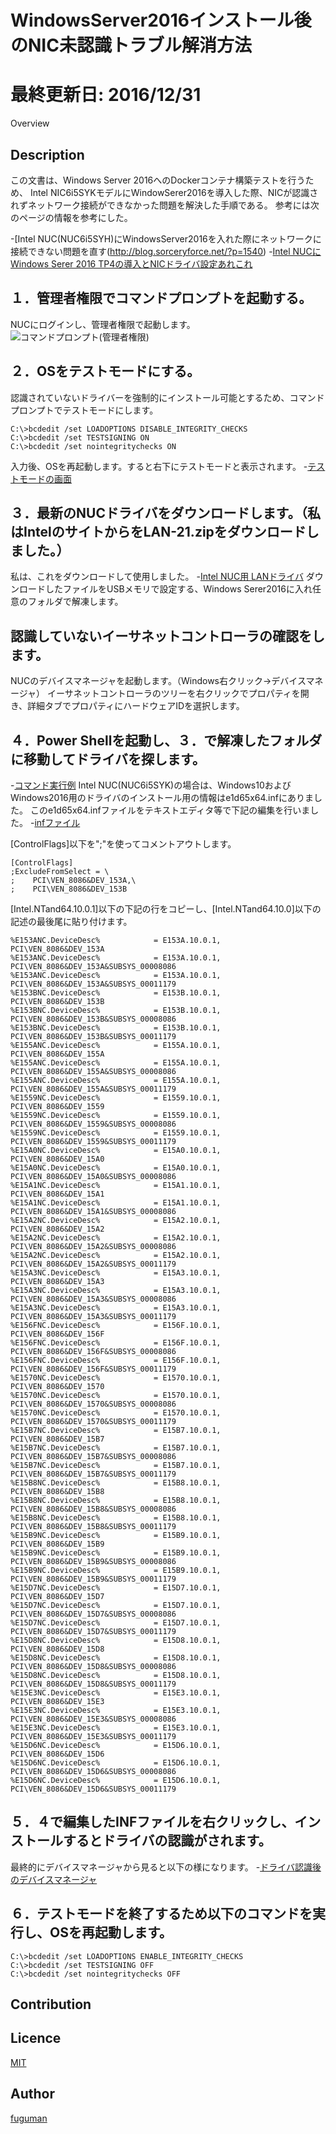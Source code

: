 ﻿# WindowsServer2016インストール後のNIC未認識トラブル解消方法

最終更新日: 2016/12/31
====

Overview

## Description
この文書は、Windows Server 2016へのDockerコンテナ構築テストを行うため、
Intel NIC6i5SYKモデルにWindowSerer2016を導入した際、NICが認識されずネットワーク接続ができなかった問題を解決した手順である。
参考には次のページの情報を参考にした。

-[Intel NUC(NUC6i5SYH)にWindowsServer2016を入れた際にネットワークに接続できない問題を直す(http://blog.sorceryforce.net/?p=1540)
-[Intel NUCにWindows Serer 2016 TP4の導入とNICドライバ設定あれこれ](https://blogs.msdn.microsoft.com/miyamam/2016/02/12/intel-nuc-%E3%81%ABwindows-server-2016-tp4-%E3%81%AE%E5%B0%8E%E5%85%A5%E3%81%A8nic%E3%83%89%E3%83%A9%E3%82%A4%E3%83%90%E3%81%AE%E8%A8%AD%E5%AE%9A%E3%81%82%E3%82%8C%E3%81%93%E3%82%8C/)


## １．管理者権限でコマンドプロンプトを起動する。
NUCにログインし、管理者権限で起動します。
![コマンドプロンプト(管理者権限)](./images/admincmd.png)

## ２．OSをテストモードにする。
認識されていないドライバーを強制的にインストール可能とするため、コマンドプロンプトでテストモードにします。
````
C:\>bcdedit /set LOADOPTIONS DISABLE_INTEGRITY_CHECKS
C:\>bcdedit /set TESTSIGNING ON
C:\>bcdedit /set nointegritychecks ON
````
入力後、OSを再起動します。すると右下にテストモードと表示されます。
-[テストモードの画面](./testmode.png)

## ３．最新のNUCドライバをダウンロードします。（私はIntelのサイトからをLAN-21.zipをダウンロードしました。）
私は、これをダウンロードして使用しました。
-[Intel NUC用 LANドライバ](https://downloadcenter.intel.com/ja/downloads/eula/26481/-NUC7i-x-bn-?httpDown=https%3A%2F%2Fdownloadmirror.intel.com%2F26481%2Feng%2FLAN-21.1.zip)
ダウンロードしたファイルをUSBメモリで設定する、Windows Serer2016に入れ任意のフォルダで解凍します。

## 認識していないイーサネットコントローラの確認をします。
NUCのデバイスマネージャを起動します。（Windows右クリック→デバイスマネージャ）
イーサネットコントローラのツリーを右クリックでプロパティを開き、詳細タブでプロパティにハードウェアIDを選択します。

## ４．Power Shellを起動し、３．で解凍したフォルダに移動してドライバを探します。
-[コマンド実行例](./images/powershell.png)
Intel NUC(NUC6i5SYK)の場合は、Windows10およびWindows2016用のドライバのインストール用の情報はe1d65x64.infにありました。
このe1d65x64.infファイルをテキストエディタ等で下記の編集を行いました。
-[infファイル](./inffile.png)

[ControlFlags]以下を";"を使ってコメントアウトします。
````
[ControlFlags]
;ExcludeFromSelect = \ 
;    PCI\VEN_8086&DEV_153A,\ 
;    PCI\VEN_8086&DEV_153B
````
[Intel.NTand64.10.0.1]以下の下記の行をコピーし、[Intel.NTand64.10.0]以下の記述の最後尾に貼り付けます。
````
%E153ANC.DeviceDesc%            = E153A.10.0.1,       PCI\VEN_8086&DEV_153A
%E153ANC.DeviceDesc%            = E153A.10.0.1,       PCI\VEN_8086&DEV_153A&SUBSYS_00008086
%E153ANC.DeviceDesc%            = E153A.10.0.1,       PCI\VEN_8086&DEV_153A&SUBSYS_00011179
%E153BNC.DeviceDesc%            = E153B.10.0.1,       PCI\VEN_8086&DEV_153B
%E153BNC.DeviceDesc%            = E153B.10.0.1,       PCI\VEN_8086&DEV_153B&SUBSYS_00008086
%E153BNC.DeviceDesc%            = E153B.10.0.1,       PCI\VEN_8086&DEV_153B&SUBSYS_00011179
%E155ANC.DeviceDesc%            = E155A.10.0.1,       PCI\VEN_8086&DEV_155A
%E155ANC.DeviceDesc%            = E155A.10.0.1,       PCI\VEN_8086&DEV_155A&SUBSYS_00008086
%E155ANC.DeviceDesc%            = E155A.10.0.1,       PCI\VEN_8086&DEV_155A&SUBSYS_00011179
%E1559NC.DeviceDesc%            = E1559.10.0.1,       PCI\VEN_8086&DEV_1559
%E1559NC.DeviceDesc%            = E1559.10.0.1,       PCI\VEN_8086&DEV_1559&SUBSYS_00008086
%E1559NC.DeviceDesc%            = E1559.10.0.1,       PCI\VEN_8086&DEV_1559&SUBSYS_00011179
%E15A0NC.DeviceDesc%            = E15A0.10.0.1,       PCI\VEN_8086&DEV_15A0
%E15A0NC.DeviceDesc%            = E15A0.10.0.1,       PCI\VEN_8086&DEV_15A0&SUBSYS_00008086
%E15A1NC.DeviceDesc%            = E15A1.10.0.1,       PCI\VEN_8086&DEV_15A1
%E15A1NC.DeviceDesc%            = E15A1.10.0.1,       PCI\VEN_8086&DEV_15A1&SUBSYS_00008086
%E15A2NC.DeviceDesc%            = E15A2.10.0.1,       PCI\VEN_8086&DEV_15A2
%E15A2NC.DeviceDesc%            = E15A2.10.0.1,       PCI\VEN_8086&DEV_15A2&SUBSYS_00008086
%E15A2NC.DeviceDesc%            = E15A2.10.0.1,       PCI\VEN_8086&DEV_15A2&SUBSYS_00011179
%E15A3NC.DeviceDesc%            = E15A3.10.0.1,       PCI\VEN_8086&DEV_15A3
%E15A3NC.DeviceDesc%            = E15A3.10.0.1,       PCI\VEN_8086&DEV_15A3&SUBSYS_00008086
%E15A3NC.DeviceDesc%            = E15A3.10.0.1,       PCI\VEN_8086&DEV_15A3&SUBSYS_00011179
%E156FNC.DeviceDesc%            = E156F.10.0.1,       PCI\VEN_8086&DEV_156F
%E156FNC.DeviceDesc%            = E156F.10.0.1,       PCI\VEN_8086&DEV_156F&SUBSYS_00008086
%E156FNC.DeviceDesc%            = E156F.10.0.1,       PCI\VEN_8086&DEV_156F&SUBSYS_00011179
%E1570NC.DeviceDesc%            = E1570.10.0.1,       PCI\VEN_8086&DEV_1570
%E1570NC.DeviceDesc%            = E1570.10.0.1,       PCI\VEN_8086&DEV_1570&SUBSYS_00008086
%E1570NC.DeviceDesc%            = E1570.10.0.1,       PCI\VEN_8086&DEV_1570&SUBSYS_00011179
%E15B7NC.DeviceDesc%            = E15B7.10.0.1,       PCI\VEN_8086&DEV_15B7
%E15B7NC.DeviceDesc%            = E15B7.10.0.1,       PCI\VEN_8086&DEV_15B7&SUBSYS_00008086
%E15B7NC.DeviceDesc%            = E15B7.10.0.1,       PCI\VEN_8086&DEV_15B7&SUBSYS_00011179
%E15B8NC.DeviceDesc%            = E15B8.10.0.1,       PCI\VEN_8086&DEV_15B8
%E15B8NC.DeviceDesc%            = E15B8.10.0.1,       PCI\VEN_8086&DEV_15B8&SUBSYS_00008086
%E15B8NC.DeviceDesc%            = E15B8.10.0.1,       PCI\VEN_8086&DEV_15B8&SUBSYS_00011179
%E15B9NC.DeviceDesc%            = E15B9.10.0.1,       PCI\VEN_8086&DEV_15B9
%E15B9NC.DeviceDesc%            = E15B9.10.0.1,       PCI\VEN_8086&DEV_15B9&SUBSYS_00008086
%E15B9NC.DeviceDesc%            = E15B9.10.0.1,       PCI\VEN_8086&DEV_15B9&SUBSYS_00011179
%E15D7NC.DeviceDesc%            = E15D7.10.0.1,       PCI\VEN_8086&DEV_15D7
%E15D7NC.DeviceDesc%            = E15D7.10.0.1,       PCI\VEN_8086&DEV_15D7&SUBSYS_00008086
%E15D7NC.DeviceDesc%            = E15D7.10.0.1,       PCI\VEN_8086&DEV_15D7&SUBSYS_00011179
%E15D8NC.DeviceDesc%            = E15D8.10.0.1,       PCI\VEN_8086&DEV_15D8
%E15D8NC.DeviceDesc%            = E15D8.10.0.1,       PCI\VEN_8086&DEV_15D8&SUBSYS_00008086
%E15D8NC.DeviceDesc%            = E15D8.10.0.1,       PCI\VEN_8086&DEV_15D8&SUBSYS_00011179
%E15E3NC.DeviceDesc%            = E15E3.10.0.1,       PCI\VEN_8086&DEV_15E3
%E15E3NC.DeviceDesc%            = E15E3.10.0.1,       PCI\VEN_8086&DEV_15E3&SUBSYS_00008086
%E15E3NC.DeviceDesc%            = E15E3.10.0.1,       PCI\VEN_8086&DEV_15E3&SUBSYS_00011179
%E15D6NC.DeviceDesc%            = E15D6.10.0.1,       PCI\VEN_8086&DEV_15D6
%E15D6NC.DeviceDesc%            = E15D6.10.0.1,       PCI\VEN_8086&DEV_15D6&SUBSYS_00008086
%E15D6NC.DeviceDesc%            = E15D6.10.0.1,       PCI\VEN_8086&DEV_15D6&SUBSYS_00011179

````

## ５．４で編集したINFファイルを右クリックし、インストールするとドライバの認識がされます。
最終的にデバイスマネージャから見ると以下の様になります。
-[ドライバ認識後のデバイスマネージャ](./devicemanager.png)

## ６．テストモードを終了するため以下のコマンドを実行し、OSを再起動します。
````
C:\>bcdedit /set LOADOPTIONS ENABLE_INTEGRITY_CHECKS
C:\>bcdedit /set TESTSIGNING OFF
C:\>bcdedit /set nointegritychecks OFF
````

## Contribution

## Licence

[MIT](https://github.com/tcnksm/tool/blob/master/LICENCE)

## Author

[fuguman](https://github.com/fuguman)
